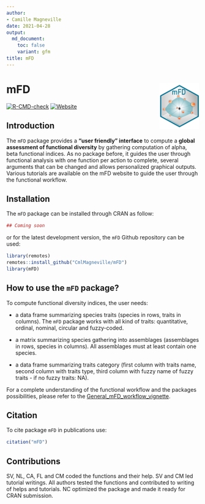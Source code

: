 ```yaml
---
author:
- Camille Magneville
date: 2021-04-28
output:
  md_document:
    toc: false
    variant: gfm
title: mFD
---
```


# mFD <img src="man/figures/hexasticker_mFD.png" height="120" align="right" alt = "hexasticker mFD"/>

<!-- badges: start -->

[![R-CMD-check](https://github.com/CmlMagneville/mFD/workflows/R-CMD-check/badge.svg)](https://github.com/CmlMagneville/mFD/actions)
[![Website](https://img.shields.io/badge/Website-visit-blue?style=flat&logo=html5)](https://cmlmagneville.github.io/mFD/index.html)
<!-- badges: end -->

## Introduction

The `mFD` package provides a **“user friendly” interface** to compute a
**global assessment of functional diversity** by gathering computation
of alpha, beta functional indices. As no package before, it guides the
user through functional analysis with one function per action to
complete, several arguments that can be changed and allows personalized
graphical outputs. Various tutorials are available on the mFD website to
guide the user through the functional workflow.

## Installation

The `mFD` package can be installed through CRAN as follow:

``` r
## Coming soon
```

or for the latest development version, the `mFD` Github repository can
be used:

``` r
library(remotes)
remotes::install_github("CmlMagneville/mFD")
library(mFD)
```

## How to use the `mFD` package?

To compute functional diversity indices, the user needs:

-   a data frame summarizing species traits (species in rows, traits in
    columns). The `mFD` package works with all kind of traits:
    quantitative, ordinal, nominal, circular and fuzzy-coded.

-   a matrix summarizing species gathering into assemblages (assemblages
    in rows, species in columns). All assemblages must at least contain
    one species.

-   a data frame summarizing traits category (first column with traits
    name, second column with traits type, third column with fuzzy name
    of fuzzy traits - if no fuzzy traits: NA).

For a complete understanding of the functional workflow and the packages
possibilities, please refer to the
[General\_mFD\_workflow\_vignette](https://cmlmagneville.github.io/mFD/articles/mFD_general_workflow.html).

## Citation

To cite package `mFD` in publications use:

``` r
citation("mFD")
```

## Contributions

SV, NL, CA, FL and CM coded the functions and their help. SV and CM led
tutorial writings. All authors tested the functions and contributed to
writing of helps and tutorials. NC optimized the package and made it
ready for CRAN submission.
